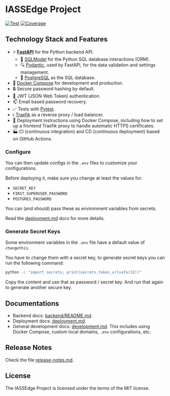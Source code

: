 # IASSEdge Project

<a href="https://github.com/fastapi/IASSEdge/actions?query=workflow%3ATest" target="_blank"><img src="https://github.com/fastapi/IASSEdge/workflows/Test/badge.svg" alt="Test"></a>
<a href="https://coverage-badge.samuelcolvin.workers.dev/redirect/fastapi/IASSEdge" target="_blank"><img src="https://coverage-badge.samuelcolvin.workers.dev/fastapi/IASSEdge.svg" alt="Coverage"></a>

## Technology Stack and Features

- ⚡ [**FastAPI**](https://fastapi.tiangolo.com) for the Python backend API.
    - 🧰 [SQLModel](https://sqlmodel.tiangolo.com) for the Python SQL database interactions (ORM).
    - 🔍 [Pydantic](https://docs.pydantic.dev), used by FastAPI, for the data validation and settings management.
    - 💾 [PostgreSQL](https://www.postgresql.org) as the SQL database.
- 🐋 [Docker Compose](https://www.docker.com) for development and production.
- 🔒 Secure password hashing by default.
- 🔑 JWT (JSON Web Token) authentication.
- 📫 Email based password recovery.
- ✅ Tests with [Pytest](https://pytest.org).
- 📞 [Traefik](https://traefik.io) as a reverse proxy / load balancer.
- 🚢 Deployment instructions using Docker Compose, including how to set up a frontend Traefik proxy to handle automatic HTTPS certificates.
- 🏭 CI (continuous integration) and CD (continuous deployment) based on GitHub Actions.

### Configure

You can then update configs in the `.env` files to customize your configurations.

Before deploying it, make sure you change at least the values for:

- `SECRET_KEY`
- `FIRST_SUPERUSER_PASSWORD`
- `POSTGRES_PASSWORD`

You can (and should) pass these as environment variables from secrets.

Read the [deployment.md](./deployment.md) docs for more details.

### Generate Secret Keys

Some environment variables in the `.env` file have a default value of `changethis`.

You have to change them with a secret key, to generate secret keys you can run the following command:

```bash
python -c "import secrets; print(secrets.token_urlsafe(32))"
```

Copy the content and use that as password / secret key. And run that again to generate another secure key.

## Documentations

- Backend docs: [backend/README.md](./backend/README.md).
- Deployment docs: [deployment.md](./deployment.md).
- General development docs: [development.md](./development.md).
This includes using Docker Compose, custom local domains, `.env` configurations, etc.

## Release Notes

Check the file [release-notes.md](./release-notes.md).

## License

The IASSEdge Project is licensed under the terms of the MIT license.
